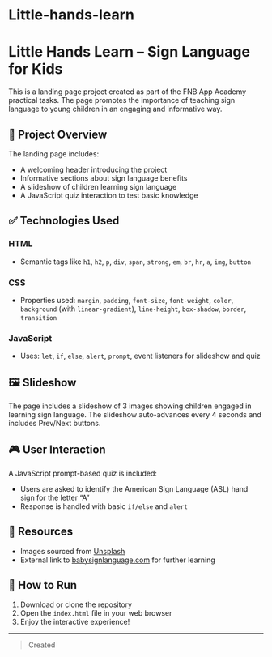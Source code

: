 # Little-hands-learn

# Little Hands Learn – Sign Language for Kids

This is a landing page project created as part of the FNB App Academy practical tasks. The page promotes the importance of teaching sign language to young children in an engaging and informative way.

## 📌 Project Overview

The landing page includes:
- A welcoming header introducing the project
- Informative sections about sign language benefits
- A slideshow of children learning sign language
- A JavaScript quiz interaction to test basic knowledge

## ✅ Technologies Used

### HTML
- Semantic tags like `h1`, `h2`, `p`, `div`, `span`, `strong`, `em`, `br`, `hr`, `a`, `img`, `button`

### CSS
- Properties used: `margin`, `padding`, `font-size`, `font-weight`, `color`, `background` (with `linear-gradient`), `line-height`, `box-shadow`, `border`, `transition`

### JavaScript
- Uses: `let`, `if`, `else`, `alert`, `prompt`, event listeners for slideshow and quiz

## 🖼 Slideshow

The page includes a slideshow of 3 images showing children engaged in learning sign language. The slideshow auto-advances every 4 seconds and includes Prev/Next buttons.

## 🎮 User Interaction

A JavaScript prompt-based quiz is included:
- Users are asked to identify the American Sign Language (ASL) hand sign for the letter “A”
- Response is handled with basic `if/else` and `alert`

## 🔗 Resources

- Images sourced from [Unsplash](https://unsplash.com)
- External link to [babysignlanguage.com](https://www.babysignlanguage.com/) for further learning

## 📁 How to Run

1. Download or clone the repository
2. Open the `index.html` file in your web browser
3. Enjoy the interactive experience!

---

> Created
